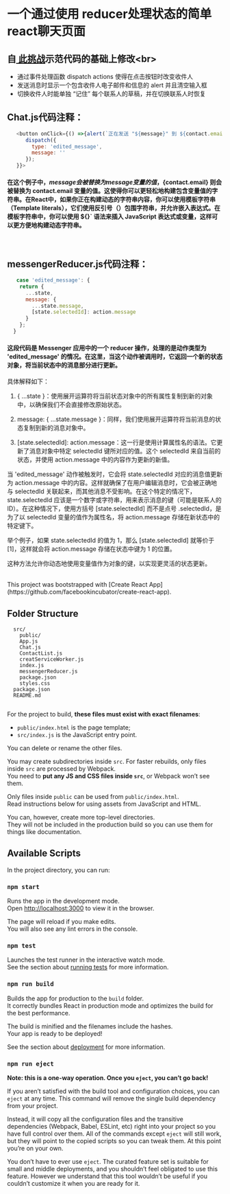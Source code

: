 一个通过使用 reducer处理状态的简单react聊天页面<br>
==========================
## 自[ 此挑战]([https://zh-hans.react.dev/learn/preserving-and-resetting-state#option-2-resetting-state-with-a-key](https://zh-hans.react.dev/learn/extracting-state-logic-into-a-reducer#challenges))示范代码的基础上修改<br>
* 通过事件处理函数 dispatch actions 使得在点击按钮时改变收件人
* 发送消息时显示一个包含收件人电子邮件和信息的 alert 并且清空输入框
* 切换收件人时能单独 “记住” 每个联系人的草稿，并在切换联系人时恢复

## Chat.js代码注释：
  ```javascript
     <button onClick={() =>{alert(`正在发送 "${message}" 到 ${contact.email}`);
        dispatch({
          type: 'edited_message',
          message: ''
        });
     }}>
  ```
  #### 在这个例子中，${message} 会被替换为 message 变量的值，${contact.email} 则会被替换为 contact.email 变量的值。这使得你可以更轻松地构建包含变量值的字符串。在React中，如果你正在构建动态的字符串内容，你可以使用模板字符串（Template literals），它们使用反引号（）包围字符串，并允许嵌入表达式。在模板字符串中，你可以使用 ${}` 语法来插入 JavaScript 表达式或变量，这样可以更方便地构建动态字符串。
  
&nbsp;

## messengerReducer.js代码注释：
  ```javascript
     case 'edited_message': {
      return {
        ...state,
        message: {
          ...state.message,
          [state.selectedId]: action.message
        }
      };
    }
  ```
#### 这段代码是 Messenger 应用中的一个 reducer 操作，处理的是动作类型为 'edited_message' 的情况。在这里，当这个动作被调用时，它返回一个新的状态对象，将当前状态中的消息部分进行更新。

具体解释如下：

1. { ...state }：使用展开运算符将当前状态对象中的所有属性复制到新的对象中，以确保我们不会直接修改原始状态。

2. message: { ...state.message }：同样，我们使用展开运算符将当前消息的状态复制到新的消息对象中。

3. [state.selectedId]: action.message：这一行是使用计算属性名的语法。它更新了消息对象中特定 selectedId 键所对应的值。这个 selectedId 来自当前的状态，并使用 action.message 中的内容作为更新的新值。

当 'edited_message' 动作被触发时，它会将 state.selectedId 对应的消息值更新为 action.message 中的内容。这样就确保了在用户编辑消息时，它会被正确地与 selectedId 关联起来，而其他消息不受影响。在这个特定的情况下，state.selectedId 应该是一个数字或字符串，用来表示消息的键（可能是联系人的ID）。在这种情况下，使用方括号 [state.selectedId] 而不是点号 .selectedId，是为了以 selectedId 变量的值作为属性名，将 action.message 存储在新状态中的特定键下。

举个例子，如果 state.selectedId 的值为 1，那么 [state.selectedId] 就等价于 [1]，这样就会将 action.message 存储在状态中键为 1 的位置。

这种方法允许你动态地使用变量值作为对象的键，以实现更灵活的状态更新。







<br>
This project was bootstrapped with [Create React App](https://github.com/facebookincubator/create-react-app).

## Folder Structure
```
  src/
    public/
    App.js
    Chat.js
    ContactList.js
    creatServiceWorker.js
    index.js
    messengerReducer.js
    package.json
    styles.css
  package.json
  README.md
    
```

For the project to build, **these files must exist with exact filenames**:

* `public/index.html` is the page template;
* `src/index.js` is the JavaScript entry point.

You can delete or rename the other files.

You may create subdirectories inside `src`. For faster rebuilds, only files inside `src` are processed by Webpack.<br>
You need to **put any JS and CSS files inside `src`**, or Webpack won’t see them.

Only files inside `public` can be used from `public/index.html`.<br>
Read instructions below for using assets from JavaScript and HTML.

You can, however, create more top-level directories.<br>
They will not be included in the production build so you can use them for things like documentation.

## Available Scripts

In the project directory, you can run:

### `npm start`

Runs the app in the development mode.<br>
Open [http://localhost:3000](http://localhost:3000) to view it in the browser.

The page will reload if you make edits.<br>
You will also see any lint errors in the console.

### `npm test`

Launches the test runner in the interactive watch mode.<br>
See the section about [running tests](#running-tests) for more information.

### `npm run build`

Builds the app for production to the `build` folder.<br>
It correctly bundles React in production mode and optimizes the build for the best performance.

The build is minified and the filenames include the hashes.<br>
Your app is ready to be deployed!

See the section about [deployment](#deployment) for more information.

### `npm run eject`

**Note: this is a one-way operation. Once you `eject`, you can’t go back!**

If you aren’t satisfied with the build tool and configuration choices, you can `eject` at any time. This command will remove the single build dependency from your project.

Instead, it will copy all the configuration files and the transitive dependencies (Webpack, Babel, ESLint, etc) right into your project so you have full control over them. All of the commands except `eject` will still work, but they will point to the copied scripts so you can tweak them. At this point you’re on your own.

You don’t have to ever use `eject`. The curated feature set is suitable for small and middle deployments, and you shouldn’t feel obligated to use this feature. However we understand that this tool wouldn’t be useful if you couldn’t customize it when you are ready for it.



